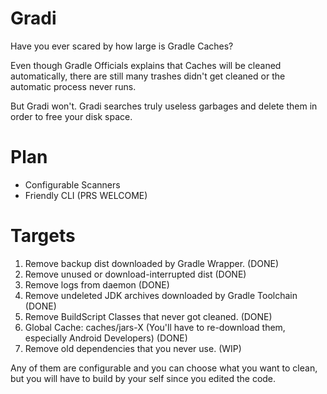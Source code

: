 # Gradi

Have you ever scared by how large is Gradle Caches?

Even though Gradle Officials explains that Caches will be cleaned automatically, there are still many trashes didn't get
cleaned or the automatic process never runs.

But Gradi won't. Gradi searches truly useless garbages and delete them in order to free your disk space.

# Plan

- Configurable Scanners
- Friendly CLI (PRS WELCOME)

# Targets

1. Remove backup dist downloaded by Gradle Wrapper. (DONE)
2. Remove unused or download-interrupted dist (DONE)
3. Remove logs from daemon (DONE)
4. Remove undeleted JDK archives downloaded by Gradle Toolchain (DONE)
5. Remove BuildScript Classes that never got cleaned. (DONE)
6. Global Cache: caches/jars-X (You'll have to re-download them, especially Android Developers) (DONE)
7. Remove old dependencies that you never use. (WIP)

Any of them are configurable and you can choose what you want to clean, but you will have to build by your self since you edited the code.
